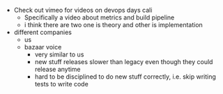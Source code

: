 - Check out vimeo for videos on devops days cali
  - Specifically a video about metrics and build pipeline
  - i think there are two one is theory and other is implementation
- different companies
  - us
  - bazaar voice
    - very similar to us
    - new stuff releases slower than legacy even though they could release
    anytime
    - hard to be disciplined to do new stuff correctly, i.e. skip writing
    tests to write code

